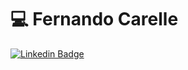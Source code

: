# 💻 Fernando Carelle 


[![Linkedin Badge](https://img.shields.io/badge/-LinkedIn-blue?style=flat-square&logo=Linkedin&logoColor=white&link=https://www.linkedin.com/in/fernandocode)](https://www.linkedin.com/in/fernandocode)
